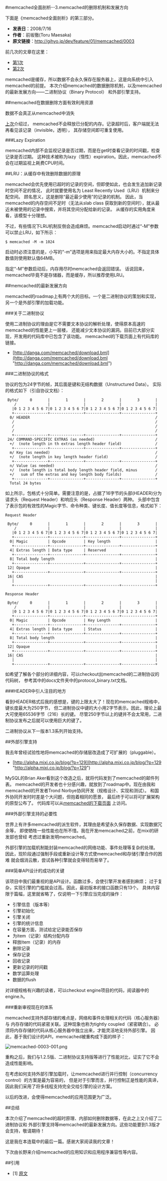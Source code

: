 #memcached全面剖析--3.memcached的删除机制和发展方向

下面是《memcached全面剖析》的第三部分。

- **发表日**：2008/7/16
- **作者**：前坂徹(Toru Maesaka)
- **原文链接**：http://gihyo.jp/dev/feature/01/memcached/0003

前几次的文章在这里：

- [第1次](http://charlee.li/memcached-001.html)
- [第2次](http://charlee.li/memcached-002.html)

memcached是缓存，所以数据不会永久保存在服务器上，这是向系统中引入memcached的前提。 本次介绍memcached的数据删除机制，以及memcached的最新发展方向——二进制协议（Binary Protocol） 和外部引擎支持。

##memcached在数据删除方面有效利用资源

数据不会真正从memcached中消失

[上次](http://charlee.li/memcached-002.html)介绍过， memcached不会释放已分配的内存。记录超时后，客户端就无法再看见该记录（invisible，透明）， 其存储空间即可重复使用。

###Lazy Expiration

memcached内部不会监视记录是否过期，而是在get时查看记录的时间戳，检查记录是否过期。 这种技术被称为lazy（惰性）expiration。因此，memcached不会在过期监视上耗费CPU时间。

##LRU：从缓存中有效删除数据的原理

memcached会优先使用已超时的记录的空间，但即使如此，也会发生追加新记录时空间不足的情况， 此时就要使用名为 Least Recently Used（LRU）机制来分配空间。 顾名思义，这是删除“最近最少使用”的记录的机制。 因此，当memcached的内存空间不足时（无法从slab class 获取到新的空间时），就从最近未被使用的记录中搜索，并将其空间分配给新的记录。 从缓存的实用角度来看，该模型十分理想。

不过，有些情况下LRU机制反倒会造成麻烦。memcached启动时通过“-M”参数可以禁止LRU，如下所示：

```
$ memcached -M -m 1024
```

启动时必须注意的是，小写的“-m”选项是用来指定最大内存大小的。不指定具体数值则使用默认值64MB。

指定“-M”参数启动后，内存用尽时memcached会返回错误。 话说回来，memcached毕竟不是存储器，而是缓存，所以推荐使用LRU。

##memcached的最新发展方向

memcached的roadmap上有两个大的目标。一个是二进制协议的策划和实现，另一个是外部引擎的加载功能。

###关于二进制协议

使用二进制协议的理由是它不需要文本协议的解析处理，使得原本高速的memcached的性能更上一层楼， 还能减少文本协议的漏洞。目前已大部分实现，开发用的代码库中已包含了该功能。 memcached的下载页面上有代码库的链接。

- [http://danga.com/memcached/download.bml](http://danga.com/memcached/download.bml "http://danga.com/memcached/download.bml")

###二进制协议的格式

协议的包为24字节的帧，其后面是键和无结构数据（Unstructured Data）。 实际的格式如下（引自协议文档）：

```
 Byte/     0       |       1       |       2       |       3       |   
    /              |               |               |               |   
   |0 1 2 3 4 5 6 7|0 1 2 3 4 5 6 7|0 1 2 3 4 5 6 7|0 1 2 3 4 5 6 7|
   +---------------+---------------+---------------+---------------+
  0/ HEADER                                                        /   
   /                                                               /   
   /                                                               /   
   /                                                               /   
   +---------------+---------------+---------------+---------------+
 24/ COMMAND-SPECIFIC EXTRAS (as needed)                           /   
  +/  (note length in th extras length header field)               /   
   +---------------+---------------+---------------+---------------+
  m/ Key (as needed)                                               /   
  +/  (note length in key length header field)                     /   
   +---------------+---------------+---------------+---------------+
  n/ Value (as needed)                                             /   
  +/  (note length is total body length header field, minus        /   
  +/   sum of the extras and key length body fields)               /   
   +---------------+---------------+---------------+---------------+
  Total 24 bytes
```

如上所示，包格式十分简单。需要注意的是，占据了16字节的头部(HEADER)分为 请求头（Request Header）和响应头（Response Header）两种。 头部中包含了表示包的有效性的Magic字节、命令种类、键长度、值长度等信息，格式如下：

```
Request Header

 Byte/     0       |       1       |       2       |       3       |
    /              |               |               |               |
   |0 1 2 3 4 5 6 7|0 1 2 3 4 5 6 7|0 1 2 3 4 5 6 7|0 1 2 3 4 5 6 7|
   +---------------+---------------+---------------+---------------+
  0| Magic         | Opcode        | Key length                    |
   +---------------+---------------+---------------+---------------+
  4| Extras length | Data type     | Reserved                      |
   +---------------+---------------+---------------+---------------+
  8| Total body length                                             |
   +---------------+---------------+---------------+---------------+
 12| Opaque                                                        |
   +---------------+---------------+---------------+---------------+
 16| CAS                                                           |
   |                                                               |
   +---------------+---------------+---------------+---------------+

Response Header

 Byte/     0       |       1       |       2       |       3       |
    /              |               |               |               |
   |0 1 2 3 4 5 6 7|0 1 2 3 4 5 6 7|0 1 2 3 4 5 6 7|0 1 2 3 4 5 6 7|
   +---------------+---------------+---------------+---------------+
  0| Magic         | Opcode        | Key Length                    |
   +---------------+---------------+---------------+---------------+
  4| Extras length | Data type     | Status                        |
   +---------------+---------------+---------------+---------------+
  8| Total body length                                             |
   +---------------+---------------+---------------+---------------+
 12| Opaque                                                        |
   +---------------+---------------+---------------+---------------+
 16| CAS                                                           |
   |                                                               |
   +---------------+---------------+---------------+---------------+
```

如希望了解各个部分的详细内容，可以checkout出memcached的二进制协议的代码树， 参考其中的docs文件夹中的protocol_binary.txt文档。

###HEADER中引人注目的地方

看到HEADER格式后我的感想是，键的上限太大了！现在的memcached规格中，键长度最大为250字节， 但二进制协议中键的大小用2字节表示。因此，理论上最大可使用65536字节（216）长的键。 尽管250字节以上的键并不会太常用，二进制协议发布之后就可以使用巨大的键了。

二进制协议从下一版本1.3系列开始支持。

##外部引擎支持

我去年曾经试验性地将memcached的存储层改造成了可扩展的（pluggable）。

- [http://alpha.mixi.co.jp/blog/?p=129](http://alpha.mixi.co.jp/blog/?p=129 "http://alpha.mixi.co.jp/blog/?p=129")

MySQL的Brian Aker看到这个改造之后，就将代码发到了memcached的邮件列表。 memcached的开发者也十分感兴趣，就放到了roadmap中。现在由我和 memcached的开发者Trond Norbye协同开发（规格设计、实现和测试）。 和国外协同开发时时差是个大问题，但抱着相同的愿景， 最后终于可以将可扩展架构的原型公布了。 代码库可以从[memcached的下载页面](http://danga.com/memcached/download.bml) 上访问。

###外部引擎支持的必要性

世界上有许多memcached的派生软件，其理由是希望永久保存数据、实现数据冗余等， 即使牺牲一些性能也在所不惜。我在开发memcached之前，在mixi的研发部也曾经 考虑过重新发明memcached。

外部引擎的加载机制能封装memcached的网络功能、事件处理等复杂的处理。 因此，现阶段通过强制手段或重新设计等方式使memcached和存储引擎合作的困难 就会烟消云散，尝试各种引擎就会变得轻而易举了。

###简单API设计的成功的关键

该项目中我们最重视的是API设计。函数过多，会使引擎开发者感到麻烦； 过于复杂，实现引擎的门槛就会过高。因此，最初版本的接口函数只有13个。 具体内容限于篇幅，这里就省略了，仅说明一下引擎应当完成的操作：

- 引擎信息（版本等）
- 引擎初始化
- 引擎关闭
- 引擎的统计信息
- 在容量方面，测试给定记录能否保存
- 为item（记录）结构分配内存
- 释放item（记录）的内存
- 删除记录
- 保存记录
- 回收记录
- 更新记录的时间戳
- 数学运算处理
- 数据的flush

对详细规格有兴趣的读者，可以checkout engine项目的代码，阅读器中的engine.h。

###重新审视现在的体系

memcached支持外部存储的难点是，网络和事件处理相关的代码（核心服务器）与 内存存储的代码紧密关联。这种现象也称为tightly coupled（紧密耦合）。 必须将内存存储的代码从核心服务器中独立出来，才能灵活地支持外部引擎。 因此，基于我们设计的API，memcached被重构成下面的样子：

![memcached-0003-001.png](img/memcached-0003-001.png)

重构之后，我们与1.2.5版、二进制协议支持版等进行了性能对比，证实了它不会造成性能影响。

在考虑如何支持外部引擎加载时，让memcached进行并行控制（concurrency control）的方案是最为容易的， 但是对于引擎而言，并行控制正是性能的真谛，因此我们采用了将多线程支持完全交给引擎的设计方案。

以后的改进，会使得memcached的应用范围更为广泛。

##总结

本次介绍了memcached的超时原理、内部如何删除数据等，在此之上又介绍了二进制协议和 外部引擎支持等memcached的最新发展方向。这些功能要到1.3版才会支持，敬请期待！

这是我在本连载中的最后一篇。感谢大家阅读我的文章！

下次由长野来介绍memcached的应用知识和应用程序兼容性等内容。

##引用

- [1] [原文](http://charlee.li/memcached-003.html)